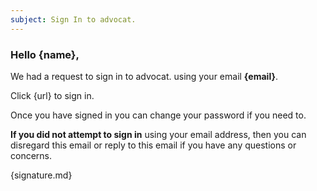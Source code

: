 ```yaml
---
subject: Sign In to advocat.
---
```


### Hello {name},

We had a request to sign in to advocat. using your email **{email}**.

Click {url} to sign in.

Once you have signed in you can change your password if you need to.

**If you did not attempt to sign in** using your email address, then you can disregard this email or reply to this email if you have any questions or concerns.

{signature.md}
